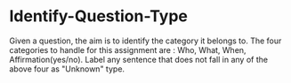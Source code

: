 # Identify-Question-Type
Given a question, the aim is to identify the category it belongs to. The four categories to handle for this assignment are : Who, What, When, Affirmation(yes/no). Label any sentence that does not fall in any of the above four as "Unknown" type.
